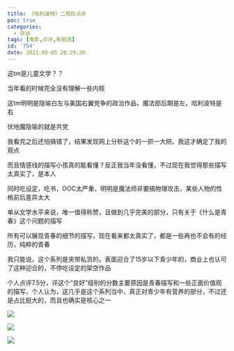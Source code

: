 ```yaml
---
title: 《哈利波特》二周目点评
poc: true
categories:
  - 杂谈
tags: [电影,点评,有剧透]
id: '754'
date: 2021-09-05 20:29:20
---
```


这tm是儿童文学？？

当年看的时候完全没有理解一些内核

这tm明明是隐喻白左与美国右翼党争的政治作品，魔法部后期是左，哈利波特是右

伏地魔隐喻的就是共党

我看完之后还怕搞错了，结果发现网上分析这个的一抓一大把，我这才确定了我的观点

而且情感线的描写小孩真的能看懂？反正我当年没看懂，不过现在我觉得那些描写太真实了，是本人

同时吃设定，吃书，OOC太严重，明明是魔法师非要搞物理攻击，某些人物的性格前后差异太大

单从文学水平来说，唯一值得称赞，且做到几乎完美的部分，只有关于《什么是青春》这个问题的描写

所有可以展现青春的细节的描写，现在看来都太真实了，都是一些再也不会有的经历，纯粹的青春

我只能说，这个系列是夹带私货的，表面迎合了15岁以下青少年的，商业上也认可了这种迎合的，不停吃设定的架空作品

个人点评7.5分，评这个“良好”级别的分数主要原因是青春描写和一些正面价值观的描写，个人认为，这几乎是这个系列当中，真正对青少年有营养的部分，不过还是占比挺大的，而且也确实是核心之一

![](https://raw.githubusercontent.com/Valkierja/ALLPIC/main/img/202303172052622.jpeg)

![](https://raw.githubusercontent.com/Valkierja/ALLPIC/main/img/202303172052294.jpeg)

![](https://raw.githubusercontent.com/Valkierja/ALLPIC/main/img/202303172052390.jpeg)